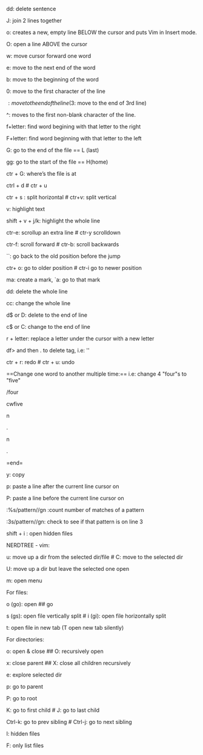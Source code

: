 dd: delete sentence

J: join 2 lines together

o:  creates a new, empty line BELOW the cursor and puts Vim in Insert mode.

O: open a line ABOVE the cursor

w: move cursor forward one word

e: move to the next end of the word

b: move to the beginning of the word

0: move to the first character of the line

$: move to the end of the line (3$: move to the end of 3rd line)

^: moves to the first non-blank character of the line.

f+letter: find word begining with that letter to the right

F+letter: find word beginning with that letter to the left

G: go to the end of the file == L (last)

gg: go to the start of the file == H(home)

ctr + G: where’s the file is at

ctrl + d # ctr + u

ctr + s : split horizontal # ctr+v: split vertical

v: highlight text

shift + v + j/k: highlight the whole line

ctr-e: scrollup an extra line # ctr-y scrolldown

ctr-f: scroll forward # ctr-b: scroll backwards

``: go back to the old position before the jump

ctr+ o: go to older position # ctr-i go to newer position

ma: create a mark, `a: go to that mark

dd: delete the whole line

cc: change the whole line

d$ or D: delete to the end of line

c$ or C: change to the end of line

r + letter: replace a letter under the cursor with a new letter

df> and then . to delete tag, i.e: '<b></b>'

ctr + r: redo # ctr + u: undo

==Change one word to another multiple time:==
i.e: change 4 "four"s to "five"

/four<enter>

cwfive<esc>

n

.

n

.

=end=

y: copy

p: paste a line after the current line cursor on

P: paste a line before the current line cursor on

:%s/pattern//gn :count number of matches of a pattern

:3s/pattern//gn: check to see if that pattern is on line 3

shift + i : open hidden files


NERDTREE - vim: 

u: move up a dir from the selected dir/file # C: move to the selected dir

U: move up a dir but leave the selected one open

m: open menu

For files:

o (go): open ## go

s (gs): open file vertically split # i (gi): open file horizontally split

t: open file in new tab (T open new tab silently)

For directories:

o: open & close ## O: recursively open

x: close parent ## X: close all children recursively

e: explore selected dir

p: go to parent

P: go to root

K: go to first child # J: go to last child

Ctrl-k: go to prev sibling # Ctrl-j: go to next sibling

I: hidden files

F: only list files


